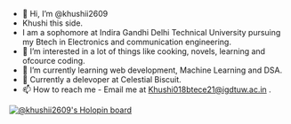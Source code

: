 - 👋 Hi, I’m @khushii2609
- Khushi this side.
- I am a sophomore at Indira Gandhi Delhi Technical University pursuing my Btech in Electronics and communication engineering.
- 👀 I’m interested in a lot of things like cooking, novels, learning and ofcource coding.
- 🌱 I’m currently learning web development, Machine Learning and DSA.
- 🌱 Currently a delevoper at Celestial Biscuit.
- 📫 How to reach me - Email me at Khushi018btece21@igdtuw.ac.in .

<!---
khushii2609/khushii2609 is a ✨ special ✨ repository because its `README.md` (this file) appears on your GitHub profile.
You can click the Preview link to take a look at your changes.
--->
[![@khushii2609's Holopin board](https://holopin.me/khushii2609)](https://holopin.io/@khushii2609)
